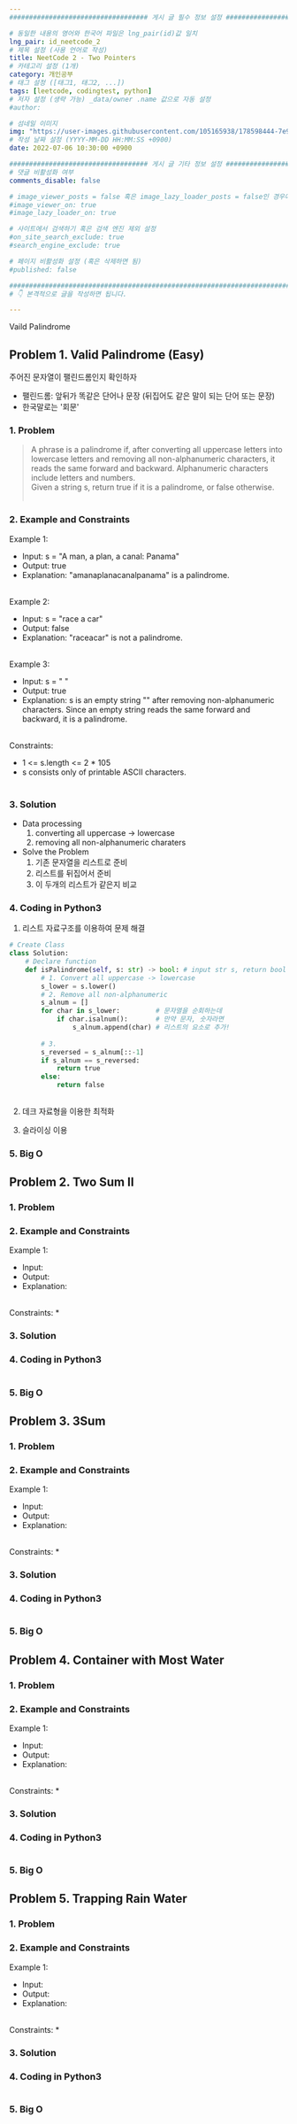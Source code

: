 ```yaml
---
################################### 게시 글 필수 정보 설정 ###################################

# 동일한 내용의 영어와 한국어 파일은 lng_pair(id)값 일치
lng_pair: id_neetcode_2
# 제목 설정 (사용 언어로 작성)
title: NeetCode 2 - Two Pointers
# 카테고리 설정 (1개)
category: 개인공부 
# 태그 설정 ([태그1, 태그2, ...])
tags: [leetcode, codingtest, python] 
# 저자 설정 (생략 가능) _data/owner .name 값으로 자동 설정
#author: 

# 섬네일 이미지
img: "https://user-images.githubusercontent.com/105165938/178598444-7e958a6b-a0db-4455-9707-be20b7f87ab6.png"
# 작성 날짜 설정 (YYYY-MM-DD HH:MM:SS +0900)
date: 2022-07-06 10:30:00 +0900

################################### 게시 글 기타 정보 설정 ###################################
# 댓글 비활성화 여부
comments_disable: false

# image_viewer_posts = false 혹은 image_lazy_loader_posts = false인 경우에만 사용
#image_viewer_on: true
#image_lazy_loader_on: true

# 사이트에서 검색하기 혹은 검색 엔진 제외 설정 
#on_site_search_exclude: true
#search_engine_exclude: true

# 페이지 비활성화 설정 (혹은 삭제하면 됨)
#published: false

##########################################################################################
# 👇 본격적으로 글을 작성하면 됩니다. 

---
```

<!-- outline-start -->

<!-- outline-end -->
Vaild Palindrome

## Problem 1. Valid Palindrome (Easy)
주어진 문자열이 팰린드롬인지 확인하자
* 팰린드롬: 앞뒤가 똑같은 단어나 문장 (뒤집어도 같은 말이 되는 단어 또는 문장)
* 한국말로는 '회문'

### 1. Problem 
> A phrase is a palindrome if, after converting all uppercase letters into lowercase letters and removing all non-alphanumeric characters, it reads the same forward and backward. Alphanumeric characters include letters and numbers.<br> Given a string s, return true if it is a palindrome, or false otherwise.
<br><br>

### 2. Example and Constraints
Example 1:<br>
* Input: s = "A man, a plan, a canal: Panama"<br>
* Output: true<br>
* Explanation: "amanaplanacanalpanama" is a palindrome.
<br><br>

Example 2:<br>
* Input: s = "race a car"<br>
* Output: false<br>
* Explanation: "raceacar" is not a palindrome.
<br><br>
 
Example 3:<br>
* Input: s = " "<br>
* Output: true<br>
* Explanation: s is an empty string "" after removing non-alphanumeric characters.
Since an empty string reads the same forward and backward, it is a palindrome.
<br><br>

Constraints:
*  1 <= s.length <= 2 * 105
* s consists only of printable ASCII characters.
<br><br>

### 3. Solution
* Data processing
    1. converting all uppercase -> lowercase
    2. removing all non-alphanumeric charaters
* Solve the Problem
    1. 기존 문자열을 리스트로 준비
    2. 리스트를 뒤집어서 준비
    3. 이 두개의 리스트가 같은지 비교

### 4. Coding in Python3
1. 리스트 자료구조를 이용하여 문제 해결

~~~python 
# Create Class
class Solution:
    # Declare function
    def isPalindrome(self, s: str) -> bool: # input str s, return bool
        # 1. Convert all uppercase -> lowercase
        s_lower = s.lower()
        # 2. Remove all non-alphanumeric
        s_alnum = [] 
        for char in s_lower:         # 문자열을 순회하는데
            if char.isalnum():       # 만약 문자, 숫자라면 
                s_alnum.append(char) # 리스트의 요소로 추가!
        
        # 3. 
        s_reversed = s_alnum[::-1]
        if s_alnum == s_reversed:
            return true
        else:
            return false
       
~~~

2. 데크 자료형을 이용한 최적화

3. 슬라이싱 이용

### 5. Big O 

## Problem 2. Two Sum II
### 1. Problem 
### 2. Example and Constraints
Example 1:<br>
* Input:  <br>
* Output:  <br>
* Explanation:
<br><br>
 
Constraints:
*  
### 3. Solution
### 4. Coding in Python3
~~~python 
~~~
### 5. Big O 

## Problem 3. 3Sum
### 1. Problem 
### 2. Example and Constraints
Example 1:<br>
* Input:  <br>
* Output:  <br>
* Explanation:
<br><br>
 
Constraints:
*  
### 3. Solution
### 4. Coding in Python3
~~~python 
~~~
### 5. Big O 

## Problem 4. Container with Most Water
### 1. Problem 
### 2. Example and Constraints
Example 1:<br>
* Input:  <br>
* Output:  <br>
* Explanation:
<br><br>
 
Constraints:
*  
### 3. Solution
### 4. Coding in Python3
~~~python 
~~~
### 5. Big O 

## Problem 5. Trapping Rain Water
### 1. Problem 
### 2. Example and Constraints
Example 1:<br>
* Input:  <br>
* Output:  <br>
* Explanation:
<br><br>

Constraints:
*  
### 3. Solution
### 4. Coding in Python3
~~~python 
~~~
### 5. Big O 